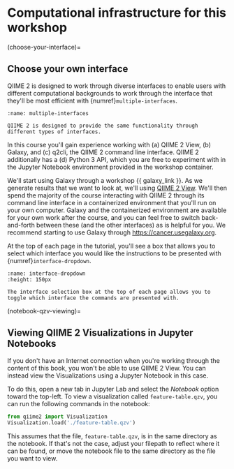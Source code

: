 # Computational infrastructure for this workshop

(choose-your-interface)=
## Choose your own interface

QIIME 2 is designed to work through diverse interfaces to enable users with different computational backgrounds to work through the interface that they'll be most efficient with {numref}`multiple-interfaces`.

```{figure} _images/multiple-interfaces.png
:name: multiple-interfaces

QIIME 2 is designed to provide the same functionality through different types of interfaces.
```

In this course you'll gain experience working with (a) QIIME 2 View, (b) Galaxy, and (c) q2cli, the QIIME 2 command line interface.
QIIME 2 additionally has a (d) Python 3 API, which you are free to experiment with in the Jupyter Notebook environment provided in the workshop container.

We'll start using Galaxy through a workshop {{ galaxy_link }}.
As we generate results that we want to look at, we'll using [QIIME 2 View](https://view.qiime2.org).
We'll then spend the majority of the course interacting with QIIME 2 through its command line interface in a containerized environment that you'll run on your own computer.
Galaxy and the containerized environment are available for your own work after the course, and you can feel free to switch back-and-forth between these (and the other interfaces) as is helpful for you.
We recommend starting to use Galaxy through https://cancer.usegalaxy.org.

At the top of each page in the tutorial, you'll see a box that allows you to select which interface you would like the instructions to be presented with {numref}`interface-dropdown`.

```{figure} ./_images/interface-dropdown.png
:name: interface-dropdown
:height: 150px

The interface selection box at the top of each page allows you to toggle which interface the commands are presented with.
```

(notebook-qzv-viewing)=
## Viewing QIIME 2 Visualizations in Jupyter Notebooks

If you don't have an Internet connection when you're working through the content of this book, you won't be able to use QIIME 2 View.
You can instead view the Visualizations using a Jupyter Notebook in this case.

To do this, open a new tab in Jupyter Lab and select the *Notebook* option toward the top-left.
To view a visualization called `feature-table.qzv`, you can run the following commands in the notebook:

```python
from qiime2 import Visualization
Visualization.load('./feature-table.qzv')
```

This assumes that the file, `feature-table.qzv`, is in the same directory as the notebook.
If that's not the case, adjust your filepath to reflect where it can be found, or move the notebook file to the same directory as the file you want to view.